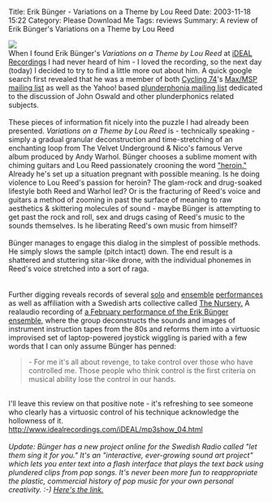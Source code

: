 Title: Erik Bünger - Variations on a Theme by Lou Reed
Date: 2003-11-18 15:22
Category: Please Download Me
Tags: reviews
Summary: A review of Erik Bünger's Variations on a Theme by Lou Reed


<a href="http://www.idealrecordings.com/iDEAL/mp3show_04.html"><img align="left" src="images/002-eb.jpg" /></a>
<br />
When I found Erik Bünger's <i>Variations on a Theme by Lou Reed</i> at <a href="http://www.idealrecordings.com/">iDEAL Recordings</a> I had never heard of him - I loved the recording, so the next day (today) I decided to try to find a little more out about him.  A quick google search first revealed that he was a member of both <a href="http://www.cycling74.com/">Cycling 74</a>'s <a href="http://www.synthesisters.com/hypermail/max-msp/">Max/MSP mailing list</a> as well as the Yahoo! based <a href="http://groups.yahoo.com/group/plunderphonia/">plunderphonia mailing list</a> dedicated to the discussion of John Oswald and other plunderphonics related subjects.
<br />
<br />
These pieces of information fit nicely into the puzzle I had already been presented.  <i>Variations on a Theme by Lou Reed</i> is - technically speaking - simply a gradual granular deconstruction and time-stretching of an enchanting loop from The Velvet Underground &amp; Nico's famous Verve album produced by Andy Warhol.  Bünger chooses a sublime moment with chiming guitars and Lou Reed passionately crooning the word <a href="http://www.studentbmj.com/back_issues/1198/graphics/heroin.jpg">"heroin."</a>  Already he's set up a situation pregnant with possible meaning.  Is he doing violence to Lou Reed's passion for heroin?  The glam-rock and drug-soaked lifestyle both Reed and Warhol led?  Or is the fracturing of Reed's voice and guitars a method of zooming in past the surface of meaning to raw aesthetics &amp; skittering molecules of sound - maybe Bünger is attempting to get past the rock and roll, sex and drugs casing of Reed's music to the sounds themselves.  Is he liberating Reed's own music from himself?
<br />
<br />
Bünger manages to engage this dialog in the simplest of possible methods.  He simply slows the sample (pitch intact) down.  The end result is a shattered and stuttering sitar-like drone, with the individual phonemes in Reed's voice stretched into a sort of raga.  
<br />
<br />
Further digging reveals records of several <a href="http://www.sr.se/p1/src/SRc06_tabla.stm">solo</a> and <a href="http://groups.yahoo.com/group/plunderphonia/message/1412">ensemble</a> <a href="http://www.splintermind.com/beeoff/rsarchive/ebe.html">performances</a> as well as affiliation with a Swedish arts collective called <a href="http://www.nursery.a.se/">The Nursery.</a>  A realaudio recording of <a href="http://www.splintermind.com/beeoff/rsarchive/ebe.html">a February performance of the Erik Bünger ensemble,</a> where the group deconstructs the sounds and images of instrument instruction tapes from the 80s and reforms them into a virtuosic improvised set of laptop-powered joystick wiggling is paried with a few words that I can only assume Bünger has penned:
<br />
<blockquote>
- For me it's all about revenge, to take control over those who have controlled me. Those people who think control is the first criteria on musical ability lose the control in our hands.</blockquote>
<br />
I'll leave this review on that positive note - it's refreshing to see someone who clearly has a virtuosic control of his technique acknowledge the hollowness of it.
<br />
<a href="http://www.idealrecordings.com/iDEAL/mp3show_04.html">http://www.idealrecordings.com/iDEAL/mp3show_04.html</a>
<br />
<br />
<i>Update:  Bünger has a new project online for the Swedish Radio called "let them sing it for you."  It's an "interactive, ever-growing sound art project" which lets you enter text into a flash interface that plays the text back using plundered clips from pop songs.  It's never been more fun to reappropriate the plastic, commercial history of pop music for your own personal creativity. :-)  <a href="http://www.sr.se/cgi-bin/P1/src/sing/default.asp">Here's the link.</a></i>

